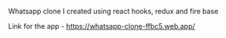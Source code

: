 Whatsapp clone I created using react hooks, redux and fire base

Link for the app - https://whatsapp-clone-ffbc5.web.app/
